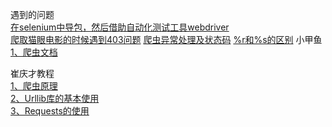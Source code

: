 遇到的问题<br>
[在selenium中导包，然后借助自动化测试工具webdriver](https://blog.csdn.net/qq_36279445/article/details/80110333)<br>
[爬取猫眼电影的时候遇到403问题](https://blog.csdn.net/weixin_40567229/article/details/84545576)
[爬虫异常处理及状态码](https://blog.csdn.net/power0405hf/article/details/45070437)
[%r和%s的区别](https://www.jb51.net/article/108589.htm)
小甲鱼<br>
[1、爬虫文档](https://fishc.com.cn/thread-117513-1-1.html)<br>


崔庆才教程<br>
[1、爬虫原理](https://www.cnblogs.com/zhaof/p/6898138.html)<br>
[2、Urllib库的基本使用](https://www.cnblogs.com/zhaof/p/6910871.html)<br>
[3、Requests的使用](https://www.cnblogs.com/zhaof/p/6915127.html)<br>




